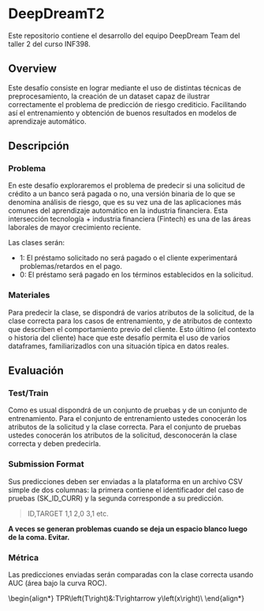 # DeepDreamT2
Este repositorio contiene el desarrollo del equipo DeepDream Team del taller 2 del curso INF398.

## Overview
Este desafío consiste en lograr mediante el uso de distintas técnicas de preprocesamiento, la creación de un dataset capaz de ilustrar correctamente el problema de predicción de riesgo crediticio. Facilitando así el entrenamiento y obtención de buenos resultados en modelos de aprendizaje automático.

## Descripción
### Problema
En este desafío exploraremos el problema de predecir si una solicitud de crédito a un banco será pagada o no, una versión binaria de lo que se denomina análisis de riesgo, que es su vez una de las aplicaciones más comunes del aprendizaje automático en la industria financiera. Esta intersección tecnología + industria financiera (Fintech) es una de las áreas laborales de mayor crecimiento reciente.

Las clases serán:

* 1: El préstamo solicitado no será pagado o el cliente experimentará problemas/retardos en el pago.
* 0: El préstamo será pagado en los términos establecidos en la solicitud.

### Materiales
Para predecir la clase, se dispondrá de varios atributos de la solicitud, de la clase correcta para los casos de entrenamiento, y de atributos de contexto que describen el comportamiento previo del cliente. Esto último (el contexto o historia del cliente) hace que este desafío permita el uso de varios dataframes, familiarizadlos con una situación típica en datos reales.

## Evaluación
### Test/Train
Como es usual dispondrá de un conjunto de pruebas y de un conjunto de entrenamiento. Para el conjunto de entrenamiento ustedes conocerán los atributos de la solicitud y la clase correcta. Para el conjunto de pruebas ustedes conocerán los atributos de la solicitud, desconocerán la clase correcta y deben predecirla.

### Submission Format
Sus predicciones deben ser enviadas a la plataforma en un archivo CSV simple de dos columnas: la primera contiene el identificador del caso de pruebas (SK_ID_CURR) y la segunda corresponde a su predicción.

> ID,TARGET
    1,1
    2,0
    3,1
    etc.

**A veces se generan problemas cuando se deja un espacio blanco luego de la coma. Evitar.**

### Métrica
Las predicciones enviadas serán comparadas con la clase correcta usando AUC (área bajo la curva ROC).

\begin{align*}
    TPR\left(T\right)&:T\rightarrow y\left(x\right)\\
\end{align*}